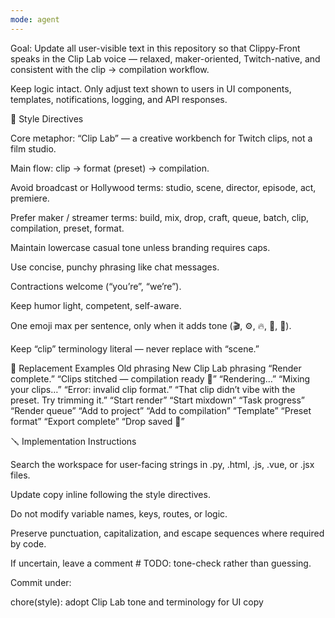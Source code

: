```yaml
---
mode: agent
---
```

Goal:
Update all user-visible text in this repository so that Clippy-Front speaks in the Clip Lab voice — relaxed, maker-oriented, Twitch-native, and consistent with the clip → compilation workflow.

Keep logic intact. Only adjust text shown to users in UI components, templates, notifications, logging, and API responses.

🧭 Style Directives

Core metaphor: “Clip Lab” — a creative workbench for Twitch clips, not a film studio.

Main flow: clip → format (preset) → compilation.

Avoid broadcast or Hollywood terms: studio, scene, director, episode, act, premiere.

Prefer maker / streamer terms: build, mix, drop, craft, queue, batch, clip, compilation, preset, format.

Maintain lowercase casual tone unless branding requires caps.

Use concise, punchy phrasing like chat messages.

Contractions welcome (“you’re”, “we’re”).

Keep humor light, competent, self-aware.

One emoji max per sentence, only when it adds tone (🎬, ⚙️, 🔥, 💾, 🎉).

Keep “clip” terminology literal — never replace with “scene.”

💬 Replacement Examples
Old phrasing	New Clip Lab phrasing
“Render complete.”	“Clips stitched — compilation ready 🎉”
“Rendering…”	“Mixing your clips…”
“Error: invalid clip format.”	“That clip didn’t vibe with the preset. Try trimming it.”
“Start render”	“Start mixdown”
“Task progress”	“Render queue”
“Add to project”	“Add to compilation”
“Template”	“Preset format”
“Export complete”	“Drop saved 💾”

🪛 Implementation Instructions

Search the workspace for user-facing strings in .py, .html, .js, .vue, or .jsx files.

Update copy inline following the style directives.

Do not modify variable names, keys, routes, or logic.

Preserve punctuation, capitalization, and escape sequences where required by code.

If uncertain, leave a comment # TODO: tone-check rather than guessing.

Commit under:

chore(style): adopt Clip Lab tone and terminology for UI copy
